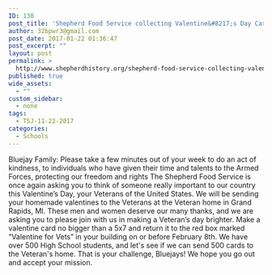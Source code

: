 ```yaml
---
ID: 130
post_title: 'Shepherd Food Service collecting Valentine&#8217;s Day Cards to send to Veteran&#8217;s Home'
author: 32bpwr3@gmail.com
post_date: 2017-01-22 01:36:47
post_excerpt: ""
layout: post
permalink: >
  http://www.shepherdhistory.org/shepherd-food-service-collecting-valentines-day-cards-to-send-to-veterans-home/
published: true
wide_assets:
  - ""
custom_sidebar:
  - none
tags:
  - TSJ-11-22-2017
categories:
  - Schools
---
```

Bluejay Family:
Please take a few minutes out of your week to do an act of kindness, to individuals who have given their time and talents to the Armed Forces, protecting our freedom and rights
The Shepherd Food Service is once again asking you to think of someone really important to our country this Valentine’s Day, your Veterans of the United States. We will be sending your homemade valentines to the Veterans at the Veteran home in Grand Rapids, MI. These men and women deserve our many thanks, and we are asking you to please join with us in making a Veteran’s day brighter. Make a valentine card no bigger than a 5x7 and return it to the red box marked “Valentine for Vets” in your building on or before February 8th.
We have over 500 High School students, and let's see if we can send 500 cards to the Veteran's home. That is your challenge, Bluejays! We hope you go out and accept your mission.